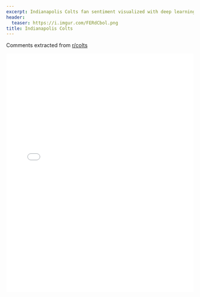 ```yaml
---
excerpt: Indianapolis Colts fan sentiment visualized with deep learning.
header:
  teaser: https://i.imgur.com/FERdCbol.png
title: Indianapolis Colts
---
```


Comments extracted from [r/colts](https://reddit.com/r/colts)
<iframe id="igraph" scrolling="no" style="border:none;" seamless="seamless" src="/plots/NFL/CLT.html" height="640" width="100%"></iframe>